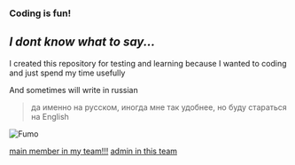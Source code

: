 ### Coding is fun!
## *I dont know what to say...*

I created this repository for testing and learning because I wanted to coding and just spend my time usefully

And sometimes will write in russian
>да именно на русском, иногда мне так удобнее, но буду стараться на English


![Fumo](https://github.com/user-attachments/assets/9a95db8b-7cc0-43ac-a225-6b87792efa10)


[main member in my team!!!](https://github.com/Velainet)
[admin in this team](https://github.com/techip2ae)

